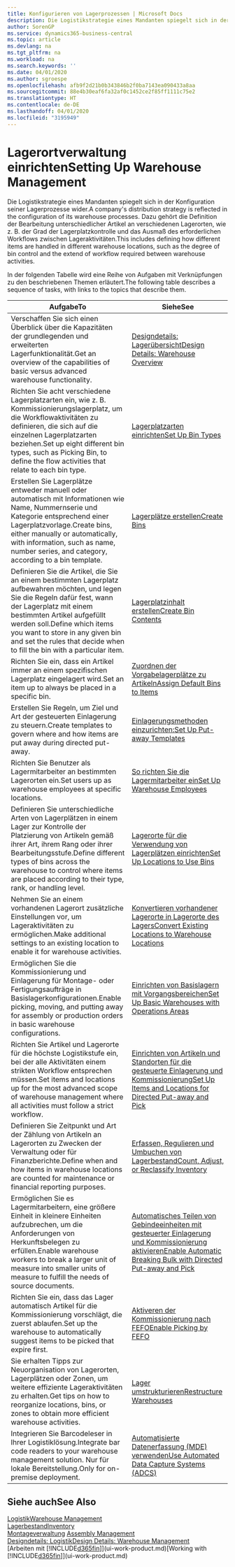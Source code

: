 ```yaml
---
title: Konfigurieren von Lagerprozessen | Microsoft Docs
description: Die Logistikstrategie eines Mandanten spiegelt sich in der Konfiguration seiner Lagerprozesse wider. Dazu gehört die Definition der Bearbeitung unterschiedlicher Artikel an verschiedenen Lagerorten, wie z. B. der Grad der Lagerplatzkontrolle und das Ausmaß des erforderlichen Workflows zwischen Lageraktivitäten.
author: SorenGP
ms.service: dynamics365-business-central
ms.topic: article
ms.devlang: na
ms.tgt_pltfrm: na
ms.workload: na
ms.search.keywords: ''
ms.date: 04/01/2020
ms.author: sgroespe
ms.openlocfilehash: afb9f2d21b0b343846b2f0ba7143ea090433a8aa
ms.sourcegitcommit: 88e4b30eaf6fa32af0c1452ce2f85ff1111c75e2
ms.translationtype: HT
ms.contentlocale: de-DE
ms.lasthandoff: 04/01/2020
ms.locfileid: "3195949"
---
```

# <a name="setting-up-warehouse-management"></a><span data-ttu-id="e1183-104">Lagerortverwaltung einrichten</span><span class="sxs-lookup"><span data-stu-id="e1183-104">Setting Up Warehouse Management</span></span>
<span data-ttu-id="e1183-105">Die Logistikstrategie eines Mandanten spiegelt sich in der Konfiguration seiner Lagerprozesse wider.</span><span class="sxs-lookup"><span data-stu-id="e1183-105">A company's distribution strategy is reflected in the configuration of its warehouse processes.</span></span> <span data-ttu-id="e1183-106">Dazu gehört die Definition der Bearbeitung unterschiedlicher Artikel an verschiedenen Lagerorten, wie z. B. der Grad der Lagerplatzkontrolle und das Ausmaß des erforderlichen Workflows zwischen Lageraktivitäten.</span><span class="sxs-lookup"><span data-stu-id="e1183-106">This includes defining how different items are handled in different warehouse locations, such as the degree of bin control and the extend of workflow required between warehouse activities.</span></span>  

 <span data-ttu-id="e1183-107">In der folgenden Tabelle wird eine Reihe von Aufgaben mit Verknüpfungen zu den beschriebenen Themen erläutert.</span><span class="sxs-lookup"><span data-stu-id="e1183-107">The following table describes a sequence of tasks, with links to the topics that describe them.</span></span>   

|<span data-ttu-id="e1183-108">**Aufgabe**</span><span class="sxs-lookup"><span data-stu-id="e1183-108">**To**</span></span>|<span data-ttu-id="e1183-109">**Siehe**</span><span class="sxs-lookup"><span data-stu-id="e1183-109">**See**</span></span>|  
|------------|-------------|  
|<span data-ttu-id="e1183-110">Verschaffen Sie sich einen Überblick über die Kapazitäten der grundlegenden und erweiterten Lagerfunktionalität.</span><span class="sxs-lookup"><span data-stu-id="e1183-110">Get an overview of the capabilities of basic versus advanced warehouse functionality.</span></span>|[<span data-ttu-id="e1183-111">Designdetails: Lagerübersicht</span><span class="sxs-lookup"><span data-stu-id="e1183-111">Design Details: Warehouse Overview</span></span>](design-details-warehouse-overview.md)|  
|<span data-ttu-id="e1183-112">Richten Sie acht verschiedene Lagerplatzarten ein, wie z. B. Kommissionierungslagerplatz, um die Workflowaktivitäten zu definieren, die sich auf die einzelnen Lagerplatzarten beziehen.</span><span class="sxs-lookup"><span data-stu-id="e1183-112">Set up eight different bin types, such as Picking Bin, to define the flow activities that relate to each bin type.</span></span>|[<span data-ttu-id="e1183-113">Lagerplatzarten einrichten</span><span class="sxs-lookup"><span data-stu-id="e1183-113">Set Up Bin Types</span></span>](warehouse-how-to-set-up-bin-types.md)|  
|<span data-ttu-id="e1183-114">Erstellen Sie Lagerplätze entweder manuell oder automatisch mit Informationen wie Name, Nummernserie und Kategorie entsprechend einer Lagerplatzvorlage.</span><span class="sxs-lookup"><span data-stu-id="e1183-114">Create bins, either manually or automatically, with information, such as name, number series, and category, according to a bin template.</span></span>|[<span data-ttu-id="e1183-115">Lagerplätze erstellen</span><span class="sxs-lookup"><span data-stu-id="e1183-115">Create Bins</span></span>](warehouse-how-to-create-individual-bins.md)|  
|<span data-ttu-id="e1183-116">Definieren Sie die Artikel, die Sie an einem bestimmten Lagerplatz aufbewahren möchten, und legen Sie die Regeln dafür fest, wann der Lagerplatz mit einem bestimmten Artikel aufgefüllt werden soll.</span><span class="sxs-lookup"><span data-stu-id="e1183-116">Define which items you want to store in any given bin and set the rules that decide when to fill the bin with a particular item.</span></span>|[<span data-ttu-id="e1183-117">Lagerplatzinhalt erstellen</span><span class="sxs-lookup"><span data-stu-id="e1183-117">Create Bin Contents</span></span>](warehouse-how-to-set-up-bin-contents.md)|  
|<span data-ttu-id="e1183-118">Richten Sie ein, dass ein Artikel immer an einem spezifischen Lagerplatz eingelagert wird.</span><span class="sxs-lookup"><span data-stu-id="e1183-118">Set an item up to always be placed in a specific bin.</span></span>|[<span data-ttu-id="e1183-119">Zuordnen der Vorgabelagerplätze zu Artikeln</span><span class="sxs-lookup"><span data-stu-id="e1183-119">Assign Default Bins to Items</span></span>](warehouse-how-to-assign-default-bins-to-items.md)|
|<span data-ttu-id="e1183-120">Erstellen Sie Regeln, um Ziel und Art der gesteuerten Einlagerung zu steuern.</span><span class="sxs-lookup"><span data-stu-id="e1183-120">Create templates to govern where and how items are put away during directed put-away.</span></span>|[<span data-ttu-id="e1183-121">Einlagerungsmethoden einzurichten:</span><span class="sxs-lookup"><span data-stu-id="e1183-121">Set Up Put-away Templates</span></span>](warehouse-how-to-set-up-put-away-templates.md)|
|<span data-ttu-id="e1183-122">Richten Sie Benutzer als Lagermitarbeiter an bestimmten Lagerorten ein.</span><span class="sxs-lookup"><span data-stu-id="e1183-122">Set users up as warehouse employees at specific locations.</span></span>|[<span data-ttu-id="e1183-123">So richten Sie die Lagermitarbeiter ein</span><span class="sxs-lookup"><span data-stu-id="e1183-123">Set Up Warehouse Employees</span></span>](warehouse-how-to-set-up-warehouse-employees.md)|
|<span data-ttu-id="e1183-124">Definieren Sie unterschiedliche Arten von Lagerplätzen in einem Lager zur Kontrolle der Platzierung von Artikeln gemäß ihrer Art, ihrem Rang oder ihrer Bearbeitungsstufe.</span><span class="sxs-lookup"><span data-stu-id="e1183-124">Define different types of bins across the warehouse to control where items are placed according to their type, rank, or handling level.</span></span>|[<span data-ttu-id="e1183-125">Lagerorte für die Verwendung von Lagerplätzen einrichten</span><span class="sxs-lookup"><span data-stu-id="e1183-125">Set Up Locations to Use Bins</span></span>](warehouse-how-to-set-up-locations-to-use-bins.md)|
|<span data-ttu-id="e1183-126">Nehmen Sie an einem vorhandenen Lagerort zusätzliche Einstellungen vor, um Lageraktivitäten zu ermöglichen.</span><span class="sxs-lookup"><span data-stu-id="e1183-126">Make additional settings to an existing location to enable it for warehouse activities.</span></span>|[<span data-ttu-id="e1183-127">Konvertieren vorhandener Lagerorte in Lagerorte des Lagers</span><span class="sxs-lookup"><span data-stu-id="e1183-127">Convert Existing Locations to Warehouse Locations</span></span>](warehouse-how-to-convert-existing-locations-to-warehouse-locations.md)|
|<span data-ttu-id="e1183-128">Ermöglichen Sie die Kommissionierung und Einlagerung für Montage- oder Fertigungsaufträge in Basislagerkonfigurationen.</span><span class="sxs-lookup"><span data-stu-id="e1183-128">Enable picking, moving, and putting away for assembly or production orders in basic warehouse configurations.</span></span>|[<span data-ttu-id="e1183-129">Einrichten von Basislagern mit Vorgangsbereichen</span><span class="sxs-lookup"><span data-stu-id="e1183-129">Set Up Basic Warehouses with Operations Areas</span></span>](warehouse-how-to-set-up-basic-warehouses-with-operations-areas.md)|  
|<span data-ttu-id="e1183-130">Richten Sie Artikel und Lagerorte für die höchste Logistikstufe ein, bei der alle Aktivitäten einem strikten Workflow entsprechen müssen.</span><span class="sxs-lookup"><span data-stu-id="e1183-130">Set items and locations up for the most advanced scope of warehouse management where all activities must follow a strict workflow.</span></span>|[<span data-ttu-id="e1183-131">Einrichten von Artikeln und Standorten für die gesteuerte Einlagerung und Kommissionierung</span><span class="sxs-lookup"><span data-stu-id="e1183-131">Set Up Items and Locations for Directed Put-away and Pick</span></span>](warehouse-how-to-set-up-items-for-directed-put-away-and-pick.md)|  
|<span data-ttu-id="e1183-132">Definieren Sie Zeitpunkt und Art der Zählung von Artikeln an Lagerorten zu Zwecken der Verwaltung oder für Finanzberichte.</span><span class="sxs-lookup"><span data-stu-id="e1183-132">Define when and how items in warehouse locations are counted for maintenance or financial reporting purposes.</span></span>|[<span data-ttu-id="e1183-133">Erfassen, Regulieren und Umbuchen von Lagerbestand</span><span class="sxs-lookup"><span data-stu-id="e1183-133">Count, Adjust, or Reclassify Inventory</span></span>](inventory-how-count-adjust-reclassify.md)|
|<span data-ttu-id="e1183-134">Ermöglichen Sie es Lagermitarbeitern, eine größere Einheit in kleinere Einheiten aufzubrechen, um die Anforderungen von Herkunftsbelegen zu erfüllen.</span><span class="sxs-lookup"><span data-stu-id="e1183-134">Enable warehouse workers to break a larger unit of measure into smaller units of measure to fulfill the needs of source documents.</span></span>|[<span data-ttu-id="e1183-135">Automatisches Teilen von Gebindeeinheiten mit gesteuerter Einlagerung und Kommissionierung aktivieren</span><span class="sxs-lookup"><span data-stu-id="e1183-135">Enable Automatic Breaking Bulk with Directed Put-away and Pick</span></span>](warehouse-enable-automatic-breaking-bulk-with-directed-put-away-and-pick.md)|  
|<span data-ttu-id="e1183-136">Richten Sie ein, dass das Lager automatisch Artikel für die Kommissionierung vorschlägt, die zuerst ablaufen.</span><span class="sxs-lookup"><span data-stu-id="e1183-136">Set up the warehouse to automatically suggest items to be picked that expire first.</span></span>|[<span data-ttu-id="e1183-137">Aktiveren der Kommissionierung nach FEFO</span><span class="sxs-lookup"><span data-stu-id="e1183-137">Enable Picking by FEFO</span></span>](warehouse-picking-by-fefo.md)|
|<span data-ttu-id="e1183-138">Sie erhalten Tipps zur Neuorganisation von Lagerorten, Lagerplätzen oder Zonen, um weitere effiziente Lageraktivitäten zu erhalten.</span><span class="sxs-lookup"><span data-stu-id="e1183-138">Get tips on how to reorganize locations, bins, or zones to obtain more efficient warehouse activities.</span></span>|[<span data-ttu-id="e1183-139">Lager umstrukturieren</span><span class="sxs-lookup"><span data-stu-id="e1183-139">Restructure Warehouses</span></span>](warehouse-how-to-restructure-warehouses.md)|
|<span data-ttu-id="e1183-140">Integrieren Sie Barcodeleser in Ihrer Logistiklösung.</span><span class="sxs-lookup"><span data-stu-id="e1183-140">Integrate bar code readers to your warehouse management solution.</span></span> <span data-ttu-id="e1183-141">Nur für lokale Bereitstellung.</span><span class="sxs-lookup"><span data-stu-id="e1183-141">Only for on-premise deployment.</span></span>|[<span data-ttu-id="e1183-142">Automatisierte Datenerfassung (MDE) verwenden</span><span class="sxs-lookup"><span data-stu-id="e1183-142">Use Automated Data Capture Systems (ADCS)</span></span>](warehouse-use-automated-data-capture-systems-adcs.md)|

## <a name="see-also"></a><span data-ttu-id="e1183-143">Siehe auch</span><span class="sxs-lookup"><span data-stu-id="e1183-143">See Also</span></span>  
[<span data-ttu-id="e1183-144">Logistik</span><span class="sxs-lookup"><span data-stu-id="e1183-144">Warehouse Management</span></span>](warehouse-manage-warehouse.md)  
[<span data-ttu-id="e1183-145">Lagerbestand</span><span class="sxs-lookup"><span data-stu-id="e1183-145">Inventory</span></span>](inventory-manage-inventory.md)  
<span data-ttu-id="e1183-146">[Montageverwaltung](assembly-assemble-items.md)  </span><span class="sxs-lookup"><span data-stu-id="e1183-146">[Assembly Management](assembly-assemble-items.md)  </span></span>  
[<span data-ttu-id="e1183-147">Designdetails: Logistik</span><span class="sxs-lookup"><span data-stu-id="e1183-147">Design Details: Warehouse Management</span></span>](design-details-warehouse-management.md)  
<span data-ttu-id="e1183-148">[Arbeiten mit [!INCLUDE[d365fin](includes/d365fin_md.md)]](ui-work-product.md)</span><span class="sxs-lookup"><span data-stu-id="e1183-148">[Working with [!INCLUDE[d365fin](includes/d365fin_md.md)]](ui-work-product.md)</span></span>
